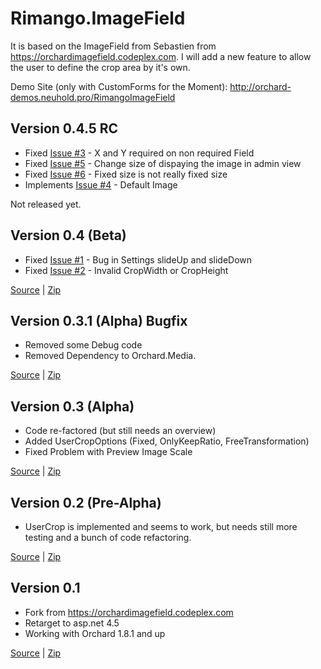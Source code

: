 Rimango.ImageField  
======================
It is based on the ImageField from Sebastien from https://orchardimagefield.codeplex.com. 
I will add a new feature to allow the user to define the crop area by it's own.


Demo Site (only with CustomForms for the Moment): http://orchard-demos.neuhold.pro/RimangoImageField

Version 0.4.5 RC
------------------
* Fixed [Issue #3](/../../issues/3) - X and Y required on non required Field
* Fixed [Issue #5](/../../issues/5) - Change size of dispaying the image in admin view
* Fixed [Issue #6](/../../issues/6) - Fixed size is not really fixed size
* Implements [Issue #4](/../../issues/4) - Default Image

Not released yet.

Version 0.4 (Beta)
------------------
* Fixed [Issue #1](/../../issues/1) - Bug in Settings slideUp and slideDown
* Fixed [Issue #2](/../../issues/2) - Invalid CropWidth or CropHeight

[Source](https://github.com/benschi11/Rimango.ImageField/tree/v0.4) | [Zip](https://github.com/benschi11/Rimango.ImageField/archive/v0.4.zip)

Version 0.3.1 (Alpha) Bugfix
------------------
* Removed some Debug code
* Removed Dependency to Orchard.Media.

[Source](https://github.com/benschi11/Rimango.ImageField/tree/v0.3.1) | [Zip](https://github.com/benschi11/Rimango.ImageField/archive/v0.3.1.zip)

Version 0.3 (Alpha)
------------------
* Code re-factored (but still needs an overview)
* Added UserCropOptions (Fixed, OnlyKeepRatio, FreeTransformation)
* Fixed Problem with Preview Image Scale

[Source](https://github.com/benschi11/Rimango.ImageField/tree/v0.3) | [Zip](https://github.com/benschi11/Rimango.ImageField/archive/v0.3.zip)

Version 0.2 (Pre-Alpha)
------------------
* UserCrop is implemented and seems to work, but needs still more testing and a bunch of code refactoring.

[Source](https://github.com/benschi11/Rimango.ImageField/tree/v0.2) | [Zip](https://github.com/benschi11/Rimango.ImageField/archive/v0.2.zip)

Version 0.1
------------------
* Fork from https://orchardimagefield.codeplex.com
* Retarget to asp.net 4.5
* Working with Orchard 1.8.1 and up

[Source](https://github.com/benschi11/Rimango.ImageField/tree/v0.1) | [Zip](https://github.com/benschi11/Rimango.ImageField/archive/v0.1.zip)
###
